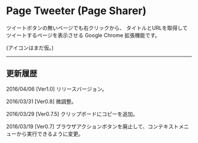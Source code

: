 # Page Tweeter (Page Sharer)  
    
ツイートボタンの無いページでも右クリックから、
タイトルとURLを取得してツイートするページを表示させる Google Chrome 拡張機能です。  
 
(アイコンはまだ仮。)

---

## 更新履歴

2016/04/06 [Ver1.0] リリースバージョン。

2016/03/31 [Ver0.8] 微調整。

2016/03/29 [Ver0.7.5] クリップボードにコピーを追加。

2016/03/19 [Ver0.7] ブラウザアクションボタンを廃止して、コンテキストメニューから実行できるように変更。